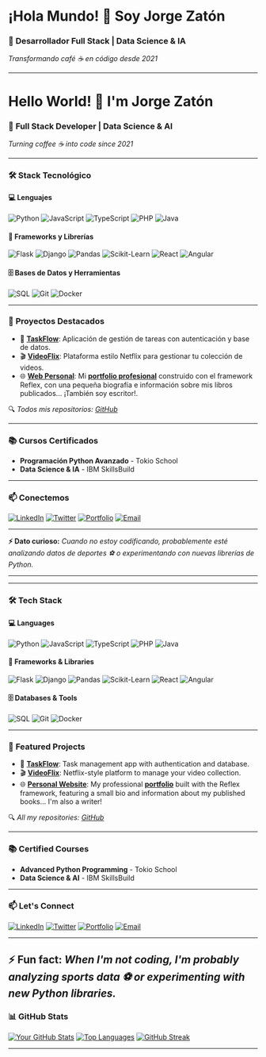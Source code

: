 # ¡Hola Mundo! 👋 Soy Jorge Zatón

### 🚀 **Desarrollador Full Stack | Data Science & IA**
*Transformando café ☕ en código desde 2021*

---

# Hello World! 👋 I'm Jorge Zatón

### 🚀 **Full Stack Developer | Data Science & AI**
*Turning coffee ☕ into code since 2021*

---

### 🛠️ **Stack Tecnológico**

#### 💻 Lenguajes
![Python](https://img.shields.io/badge/Python-3776AB?style=for-the-badge&logo=python&logoColor=white)
![JavaScript](https://img.shields.io/badge/JavaScript-F7DF1E?style=for-the-badge&logo=javascript&logoColor=black)
![TypeScript](https://img.shields.io/badge/TypeScript-3178C6?style=for-the-badge&logo=typescript&logoColor=white)
![PHP](https://img.shields.io/badge/PHP-777BB4?style=for-the-badge&logo=php&logoColor=white)
![Java](https://img.shields.io/badge/Java-007396?style=for-the-badge&logo=java&logoColor=white)

#### 🚀 Frameworks y Librerías
![Flask](https://img.shields.io/badge/Flask-000000?style=for-the-badge&logo=flask&logoColor=white)
![Django](https://img.shields.io/badge/Django-092E20?style=for-the-badge&logo=django&logoColor=white)
![Pandas](https://img.shields.io/badge/Pandas-150458?style=for-the-badge&logo=pandas&logoColor=white)
![Scikit-Learn](https://img.shields.io/badge/scikit--learn-F7931E?style=for-the-badge&logo=scikit-learn&logoColor=white)
![React](https://img.shields.io/badge/React-61DAFB?style=for-the-badge&logo=react&logoColor=black)
![Angular](https://img.shields.io/badge/Angular-DD0031?style=for-the-badge&logo=angular&logoColor=white)

#### 🗄️ Bases de Datos y Herramientas
![SQL](https://img.shields.io/badge/SQL-4479A1?style=for-the-badge&logo=mysql&logoColor=white)
![Git](https://img.shields.io/badge/Git-F05032?style=for-the-badge&logo=git&logoColor=white)
![Docker](https://img.shields.io/badge/Docker-2496ED?style=for-the-badge&logo=docker&logoColor=white)

---

### 🚀 **Proyectos Destacados**
- 📝 **[TaskFlow](https://github.com/Zaton81/Aplicaci-n-de-gesti-n-de-tareas)**: Aplicación de gestión de tareas con autenticación y base de datos.
- 🎬 **[VideoFlix](https://github.com/Zaton81/videoflix)**: Plataforma estilo Netflix para gestionar tu colección de videos.
- 🌐 **[Web Personal](https://github.com/Zaton81/zaton_web)**: Mi **[portfolio profesional](https://zaton-web-blue-panda.reflex.run/)** construido con el framework Reflex, con una pequeña biografía e información sobre mis libros publicados... ¡También soy escritor!.

🔍 *Todos mis repositorios: [GitHub](https://github.com/Zaton81/)*

---

### 📚 **Cursos Certificados**
- **Programación Python Avanzado** - Tokio School
- **Data Science & IA** - IBM SkillsBuild

---

### 📫 **Conectemos**
[![LinkedIn](https://img.shields.io/badge/LinkedIn-0A66C2?style=for-the-badge&logo=linkedin&logoColor=white)](https://www.linkedin.com/in/jorge-zaton/)
[![Twitter](https://img.shields.io/badge/X-000000?style=for-the-badge&logo=x&logoColor=white)](https://x.com/JorgeZaton)
[![Portfolio](https://img.shields.io/badge/Portfolio-FF6B6B?style=for-the-badge&logo=google-chrome&logoColor=white)](http://jorgezaton.pythonanywhere.com)
[![Email](https://img.shields.io/badge/Email-8B89CC?style=for-the-badge&logo=microsoft-outlook&logoColor=white)](mailto:zaton81@hotmail.com)

---

**⚡ Dato curioso:** *Cuando no estoy codificando, probablemente esté analizando datos de deportes ⚽ o experimentando con nuevas librerías de Python.*

---
---

### 🛠️ **Tech Stack**

#### 💻 Languages
![Python](https://img.shields.io/badge/Python-3776AB?style=for-the-badge&logo=python&logoColor=white)
![JavaScript](https://img.shields.io/badge/JavaScript-F7DF1E?style=for-the-badge&logo=javascript&logoColor=black)
![TypeScript](https://img.shields.io/badge/TypeScript-3178C6?style=for-the-badge&logo=typescript&logoColor=white)
![PHP](https://img.shields.io/badge/PHP-777BB4?style=for-the-badge&logo=php&logoColor=white)
![Java](https://img.shields.io/badge/Java-007396?style=for-the-badge&logo=java&logoColor=white)

#### 🚀 Frameworks & Libraries
![Flask](https://img.shields.io/badge/Flask-000000?style=for-the-badge&logo=flask&logoColor=white)
![Django](https://img.shields.io/badge/Django-092E20?style=for-the-badge&logo=django&logoColor=white)
![Pandas](https://img.shields.io/badge/Pandas-150458?style=for-the-badge&logo=pandas&logoColor=white)
![Scikit-Learn](https://img.shields.io/badge/scikit--learn-F7931E?style=for-the-badge&logo=scikit-learn&logoColor=white)
![React](https://img.shields.io/badge/React-61DAFB?style=for-the-badge&logo=react&logoColor=black)
![Angular](https://img.shields.io/badge/Angular-DD0031?style=for-the-badge&logo=angular&logoColor=white)

#### 🗄️ Databases & Tools
![SQL](https://img.shields.io/badge/SQL-4479A1?style=for-the-badge&logo=mysql&logoColor=white)
![Git](https://img.shields.io/badge/Git-F05032?style=for-the-badge&logo=git&logoColor=white)
![Docker](https://img.shields.io/badge/Docker-2496ED?style=for-the-badge&logo=docker&logoColor=white)

---

### 🚀 **Featured Projects**
- 📝 **[TaskFlow](https://github.com/Zaton81/Aplicaci-n-de-gesti-n-de-tareas)**: Task management app with authentication and database.
- 🎬 **[VideoFlix](https://github.com/Zaton81/videoflix)**: Netflix-style platform to manage your video collection.
- 🌐 **[Personal Website](https://github.com/Zaton81/zaton_web)**: My professional **[portfolio](https://zaton-web-blue-panda.reflex.run/)** built with the Reflex framework, featuring a small bio and information about my published books... I'm also a writer!

🔍 *All my repositories: [GitHub](https://github.com/Zaton81/)*

---

### 📚 **Certified Courses**
- **Advanced Python Programming** - Tokio School
- **Data Science & AI** - IBM SkillsBuild

---

### 📫 **Let's Connect**
[![LinkedIn](https://img.shields.io/badge/LinkedIn-0A66C2?style=for-the-badge&logo=linkedin&logoColor=white)](https://www.linkedin.com/in/jorge-zaton/)
[![Twitter](https://img.shields.io/badge/X-000000?style=for-the-badge&logo=x&logoColor=white)](https://x.com/JorgeZaton)
[![Portfolio](https://img.shields.io/badge/Portfolio-FF6B6B?style=for-the-badge&logo=google-chrome&logoColor=white)](http://jorgezaton.pythonanywhere.com)
[![Email](https://img.shields.io/badge/Email-8B89CC?style=for-the-badge&logo=microsoft-outlook&logoColor=white)](mailto:zaton81@hotmail.com)

---

**⚡ Fun fact:** *When I'm not coding, I'm probably analyzing sports data ⚽ or experimenting with new Python libraries.*
---
### 📊 GitHub Stats

[![Your GitHub Stats](https://github-readme-stats.vercel.app/api?username=Zaton81&show_icons=true&theme=dark)](https://github.com/anuraghazra/github-readme-stats)
[![Top Languages](https://github-readme-stats.vercel.app/api/top-langs/?username=Zaton81&layout=compact&theme=dark)](https://github.com/anuraghazra/github-readme-stats)
[![GitHub Streak](https://streak-stats.demolab.com/?user=Zaton81&theme=dark)](https://git.io/streak-stats)

---
